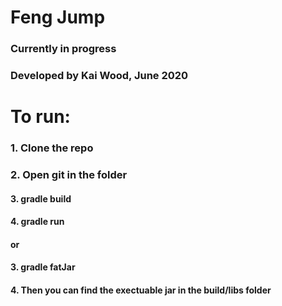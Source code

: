 # Feng Jump
### Currently in progress 
### Developed by Kai Wood, June 2020

# To run:
### 1. Clone the repo
### 2. Open git in the folder
#### 3. gradle build
#### 4. gradle run
#### or
#### 3. gradle fatJar
#### 4. Then you can find the exectuable jar in the build/libs folder
